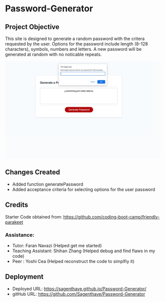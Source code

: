 # Password-Generator

## Project Objective 
This site is designed to generate a random password with the critera requested by the user. Options for the password include length (8-128 characters), symbols, numbers and letters. A new password will be generated at random with no noticable repeats. 

![screenshot](/Screenshot%202023-03-24%20at%204.28.54%20PM.png)

## Changes Created 
- Added function generatePassword
- Added acceptance criteria for selecting options for the user password

## Credits 
Starter Code obtained from: https://github.com/coding-boot-camp/friendly-parakeet 

### Assistance: 
- Tutor: Faran Navazi (Helped get me started)
- Teaching Assistant: Shihan Zhang (Helped debug and find flaws in my code)
- Peer : Yoshi Cea (Helped reconstruct the code to simplfiy it)


## Deployment 
- Deployed URL: https://sagenthave.github.io/Password-Generator/
- gitHub URL: https://github.com/Sagenthave/Password-Generator